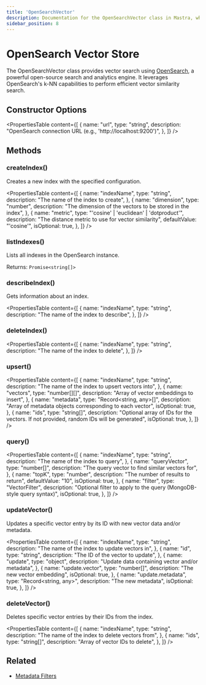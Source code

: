 ```yaml
---
title: 'OpenSearchVector'
description: Documentation for the OpenSearchVector class in Mastra, which provides vector search using OpenSearch.
sidebar_position: 8
---
```


# OpenSearch Vector Store

The OpenSearchVector class provides vector search using [OpenSearch](https://opensearch.org/), a powerful open-source search and analytics engine. It leverages OpenSearch's k-NN capabilities to perform efficient vector similarity search.

## Constructor Options

<PropertiesTable
content={[
{
name: "url",
type: "string",
description: "OpenSearch connection URL (e.g., 'http://localhost:9200')",
},
]}
/>

## Methods

### createIndex()

Creates a new index with the specified configuration.

<PropertiesTable
content={[
{
name: "indexName",
type: "string",
description: "The name of the index to create",
},
{
name: "dimension",
type: "number",
description: "The dimension of the vectors to be stored in the index",
},
{
name: "metric",
type: "'cosine' | 'euclidean' | 'dotproduct'",
description: "The distance metric to use for vector similarity",
defaultValue: "'cosine'",
isOptional: true,
},
]}
/>

### listIndexes()

Lists all indexes in the OpenSearch instance.

Returns: `Promise<string[]>`

### describeIndex()

Gets information about an index.

<PropertiesTable
content={[
{
name: "indexName",
type: "string",
description: "The name of the index to describe",
},
]}
/>

### deleteIndex()

<PropertiesTable
content={[
{
name: "indexName",
type: "string",
description: "The name of the index to delete",
},
]}
/>

### upsert()

<PropertiesTable
content={[
{
name: "indexName",
type: "string",
description: "The name of the index to upsert vectors into",
},
{
name: "vectors",
type: "number[][]",
description: "Array of vector embeddings to insert",
},
{
name: "metadata",
type: "Record<string, any>[]",
description: "Array of metadata objects corresponding to each vector",
isOptional: true,
},
{
name: "ids",
type: "string[]",
description:
"Optional array of IDs for the vectors. If not provided, random IDs will be generated",
isOptional: true,
},
]}
/>

### query()

<PropertiesTable
content={[
{
name: "indexName",
type: "string",
description: "The name of the index to query",
},
{
name: "queryVector",
type: "number[]",
description: "The query vector to find similar vectors for",
},
{
name: "topK",
type: "number",
description: "The number of results to return",
defaultValue: "10",
isOptional: true,
},
{
name: "filter",
type: "VectorFilter",
description:
"Optional filter to apply to the query (MongoDB-style query syntax)",
isOptional: true,
},
]}
/>

### updateVector()

Updates a specific vector entry by its ID with new vector data and/or metadata.

<PropertiesTable
content={[
{
name: "indexName",
type: "string",
description: "The name of the index to update vectors in",
},
{
name: "id",
type: "string",
description: "The ID of the vector to update",
},
{
name: "update",
type: "object",
description: "Update data containing vector and/or metadata",
},
{
name: "update.vector",
type: "number[]",
description: "The new vector embedding",
isOptional: true,
},
{
name: "update.metadata",
type: "Record<string, any>",
description: "The new metadata",
isOptional: true,
},
]}
/>

### deleteVector()

Deletes specific vector entries by their IDs from the index.

<PropertiesTable
content={[
{
name: "indexName",
type: "string",
description: "The name of the index to delete vectors from",
},
{
name: "ids",
type: "string[]",
description: "Array of vector IDs to delete",
},
]}
/>

## Related

- [Metadata Filters](../rag/metadata-filters)
